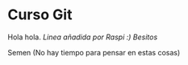 Curso Git
=========

Hola hola.
*Linea añadida por Raspi :)  Besitos*

Semen
(No hay tiempo para pensar en estas cosas)